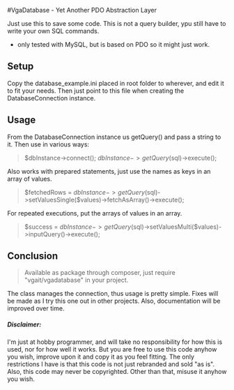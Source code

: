 #VgaDatabase - Yet Another PDO Abstraction Layer

Just use this to save some code. This is not a query builder, ypu still have to write your own 
SQL commands.

- only tested with MySQL, but is based on PDO so it might just work.

## Setup
Copy the database_example.ini placed in root folder to wherever, and edit it to fit your needs. 
Then just point to this file when creating the DatabaseConnection instance.

## Usage
From the DatabaseConnection instance us getQuery() and pass a string to it. Then use in various 
ways:
> $dbInstance->connect();
> $dbInstance->getQuery($sql)->execute();

Also works with prepared statements, just use the names as keys in an array of values.
> $fetchedRows = $dbInstance->getQuery($sql)->setValuesSingle($values)->fetchAsArray()->execute();

For repeated executions, put the arrays of values in an array.
> $success = $dbInstance->getQuery($sql)->setValuesMulti($values)->inputQuery()->execute();

## Conclusion
> Available as package through composer, just require "vgait/vgadatabase" in your project.

The class manages the connection, thus usage is pretty simple. Fixes will be made as I try this 
one out in other projects. Also, documentation will be improved over time.

##### Disclaimer: 
I'm just at hobby programmer, and will take no responsibility for how this is used, nor for how 
well it works. But you are free to use this code anyhow you wish, improve upon it and copy it as 
you feel fitting. The only restrictions I have is that this code is not just rebranded and sold 
"as is". Also, this code may never be copyrighted. Other than that, misuse it anyhow you wish.  

